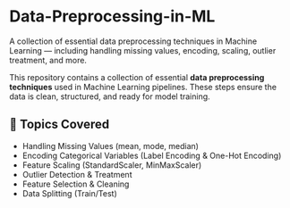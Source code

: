 # Data-Preprocessing-in-ML
A collection of essential data preprocessing techniques in Machine Learning — including handling missing values, encoding, scaling, outlier treatment, and more.


This repository contains a collection of essential **data preprocessing techniques** used in Machine Learning pipelines. These steps ensure the data is clean, structured, and ready for model training.

## 🧰 Topics Covered
- Handling Missing Values (mean, mode, median)
- Encoding Categorical Variables (Label Encoding & One-Hot Encoding)
- Feature Scaling (StandardScaler, MinMaxScaler)
- Outlier Detection & Treatment
- Feature Selection & Cleaning
- Data Splitting (Train/Test)


